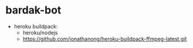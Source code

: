 # bardak-bot

* heroku buildpack:
  * heroku/nodejs
  * https://github.com/jonathanong/heroku-buildpack-ffmpeg-latest.git
  

